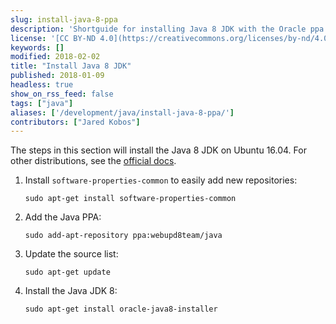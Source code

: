 ```yaml
---
slug: install-java-8-ppa
description: 'Shortguide for installing Java 8 JDK with the Oracle ppa repositories.'
license: '[CC BY-ND 4.0](https://creativecommons.org/licenses/by-nd/4.0)'
keywords: []
modified: 2018-02-02
title: "Install Java 8 JDK"
published: 2018-01-09
headless: true
show_on_rss_feed: false
tags: ["java"]
aliases: ['/development/java/install-java-8-ppa/']
contributors: ["Jared Kobos"]
---
```

The steps in this section will install the Java 8 JDK on Ubuntu 16.04. For other distributions, see the [official docs](https://docs.oracle.com/javase/8/docs/technotes/guides/install/linux_jdk.html#BJFGGEFG).

1.  Install `software-properties-common` to easily add new repositories:

        sudo apt-get install software-properties-common

2.  Add the Java PPA:

        sudo add-apt-repository ppa:webupd8team/java

3.  Update the source list:

        sudo apt-get update

4.  Install the Java JDK 8:

        sudo apt-get install oracle-java8-installer
